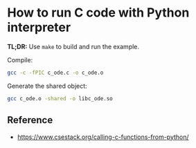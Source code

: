 # How to run C code with Python interpreter

**TL;DR:** Use `make` to build and run the example.

Compile:

```bash
gcc -c -fPIC c_ode.c -o c_ode.o
```

Generate the shared object:

```bash
gcc c_ode.o -shared -o libc_ode.so
```


## Reference

- https://www.csestack.org/calling-c-functions-from-python/

